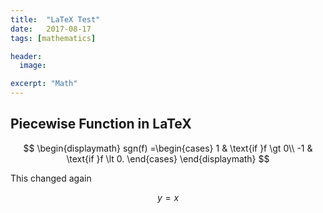 ```yaml
---
title:  "LaTeX Test"
date:   2017-08-17
tags: [mathematics]

header:
  image: 

excerpt: "Math"
---
```


## Piecewise Function in LaTeX

   $$
    \begin{displaymath}
	   sgn(f) =\begin{cases}
	   1 & \text{if }f \gt 0\\
	   -1 & \text{if }f \lt 0.
	   \end{cases}
    \end{displaymath}
   $$

This changed again

$$y = x$$
